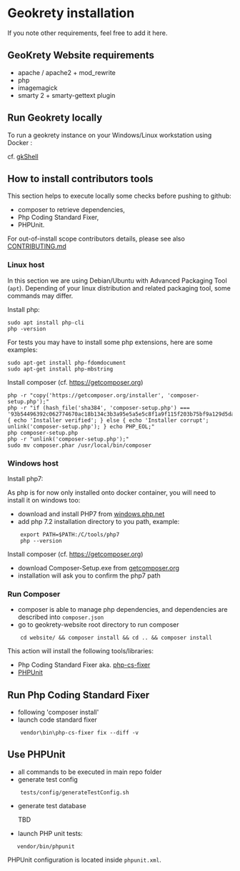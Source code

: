 # Geokrety installation

If you note other requirements, feel free to add it here.

## GeoKrety Website requirements

* apache / apache2 + mod_rewrite
* php
* imagemagick
* smarty 2 + smarty-gettext plugin


## Run Geokrety locally

To run a geokrety instance on your Windows/Linux workstation using Docker :

 cf. [gkShell](gkShell/README.md)


## How to install contributors tools

This section helps to execute locally some checks before pushing to github:
- composer to retrieve dependencies,
- Php Coding Standard Fixer,
- PHPUnit.

For out-of-install scope contributors details, please see also [CONTRIBUTING.md](CONTRIBUTING.md)

### Linux host

In this section we are using Debian/Ubuntu with Advanced Packaging Tool (`apt`). 
Depending of your linux distribution and related packaging tool, some commands may differ.

Install php:

    sudo apt install php-cli
    php -version

For tests you may have to install some php extensions, here are some examples:

    sudo apt-get install php-fdomdocument
    sudo apt-get install php-mbstring

Install composer (cf. https://getcomposer.org)

    php -r "copy('https://getcomposer.org/installer', 'composer-setup.php');"
    php -r "if (hash_file('sha384', 'composer-setup.php') === '93b54496392c062774670ac18b134c3b3a95e5a5e5c8f1a9f115f203b75bf9a129d5daa8ba6a13e2cc8a1da0806388a8') { echo 'Installer verified'; } else { echo 'Installer corrupt'; unlink('composer-setup.php'); } echo PHP_EOL;"
    php composer-setup.php
    php -r "unlink('composer-setup.php');"
    sudo mv composer.phar /usr/local/bin/composer

### Windows host


Install php7:

As php is for now only installed onto docker container, you will need to install it on windows too:

* download and install PHP7 from [windows.php.net](https://windows.php.net/download/)
* add php 7.2 installation directory to you path, example:

````
    export PATH=$PATH:/C/tools/php7
    php --version
````

Install composer (cf. https://getcomposer.org)

* download Composer-Setup.exe from [getcomposer.org](https://getcomposer.org/doc/00-intro.md)
* installation will ask you to confirm the php7 path

### Run Composer

* composer is able to manage php dependencies, and dependencies are described into `composer.json`
* go to geokrety-website root directory to run composer

````
    cd website/ && composer install && cd .. && composer install
````

This action will install the following tools/libraries:
* Php Coding Standard Fixer aka. [php-cs-fixer](https://github.com/FriendsOfPHP/PHP-CS-Fixer)
* [PHPUnit](https://phpunit.de/manual/6.5/fr/installation.html)

## Run Php Coding Standard Fixer

* following 'composer install'
* launch code standard fixer

````
    vendor\bin\php-cs-fixer fix --diff -v
````

## Use PHPUnit

* all commands to be executed in main repo folder
* generate test config

````
    tests/config/generateTestConfig.sh
````

* generate test database

    TBD

* launch PHP unit tests:

````
   vendor/bin/phpunit
````

PHPUnit configuration is located inside `phpunit.xml`.

